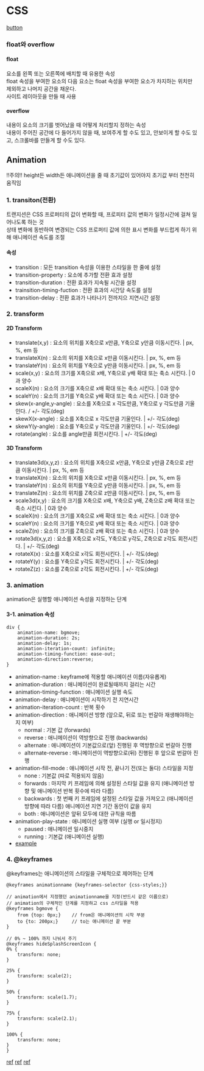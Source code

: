 # CSS

[button](https://inpa.tistory.com/entry/CSS-%F0%9F%92%8D-%EB%B2%84%ED%8A%BC-%EB%94%94%EC%9E%90%EC%9D%B8-%EB%AA%A8%EC%9D%8C)

### float와 overflow

#### float

요소를 왼쪽 또는 오른쪽에 배치할 때 유용한 속성  
float 속성을 부여한 요소의 다음 요소는 float 속성을 부여한 요소가 차지하는 위치만 제외하고 나머지 공간을 채운다.  
사이트 레이아웃을 만들 때 사용

#### overflow

내용이 요소의 크기를 벗어났을 때 어떻게 처리할지 정하는 속성  
내용이 주어진 공간에 다 들어가지 않을 때, 보여주게 할 수도 있고, 안보이게 할 수도 있고, 스크롤바를 만들게 할 수도 있다.

## Animation

!!주의!! height든 width든 애니메이션을 줄 때 초기값이 있어야지 초기값 부터 천천히 움직임

### 1. transiton(전환)

트랜지션은 CSS 프로퍼티의 값이 변화할 때, 프로피터 값의 변화가 일정시간에 걸쳐 일어나도록 하는 것  
상태 변화에 동반하여 변경되는 CSS 프로퍼티 값에 의한 표시 변화를 부드럽게 하기 위해 애니메이션 속도를 조절

#### 속성

-   transition : 모든 transition 속성을 이용한 스타일을 한 줄에 설정
-   transition-property : 요소에 추가할 전환 효과 설정
-   transition-duration : 전환 효과가 지속될 시간을 설정
-   trainsition-timing-fuction : 전환 효과의 시간당 속도를 설정
-   transition-delay : 전환 효과가 나타나기 전까지으 지연시간 설정

### 2. transform

#### 2D Transform

-   translate(x,y) : 요소의 위치를 X축으로 x만큼, Y축으로 y만큼 이동시킨다. | px, %, em 등
-   translateX(n) : 요소의 위치를 X축으로 x만큼 이동시킨다. | px, %, em 등
-   translateY(n) : 요소의 위치를 Y축으로 y만큼 이동시킨다. | px, %, em 등
-   scale(x,y) : 요소의 크기를 X축으로 x배, Y축으로 y배 확대 또는 축소 시킨다. | 0과 양수
-   scaleX(n) : 요소의 크기를 X축으로 x배 확대 또는 축소 시킨다. | 0과 양수
-   scaleY(n) : 요소의 크기를 Y축으로 y배 확대 또는 축소 시킨다. | 0과 양수
-   skew(x-angle,y-angle) : 요소를 X축으로 x 각도만큼, Y축으로 y 각도만큼 기울인다. / +/- 각도(deg)
-   skewX(x-angle) : 요소를 X축으로 x 각도만큼 기울인다. | +/- 각도(deg)
-   skewY(y-angle) : 요소를 Y축으로 y 각도만큼 기울인다. | +/- 각도(deg)
-   rotate(angle) : 요소를 angle만큼 회전시킨다. | +/- 각도(deg)

#### 3D Transform

-   translate3d(x,y,z) : 요소의 위치를 X축으로 x만큼, Y축으로 y만큼 Z축으로 z만큼 이동시킨다. | px, %, em 등
-   translateX(n) : 요소의 위치를 X축으로 x만큼 이동시킨다. | px, %, em 등
-   translateY(n) : 요소의 위치를 Y축으로 y만큼 이동시킨다. | px, %, em 등
-   translateZ(n) : 요소의 위치를 Z축으로 z만큼 이동시킨다. | px, %, em 등
-   scale3d(x,y) : 요소의 크기를 X축으로 x배, Y축으로 y배, Z축으로 z배 확대 또는 축소 시킨다. | 0과 양수
-   scaleX(n) : 요소의 크기를 X축으로 x배 확대 또는 축소 시킨다. | 0과 양수
-   scaleY(n) : 요소의 크기를 Y축으로 y배 확대 또는 축소 시킨다. | 0과 양수
-   scaleZ(n) : 요소의 크기를 Z축으로 z배 확대 또는 축소 시킨다. | 0과 양수
-   rotate3d(x,y,z) : 요소를 X축으로 x각도, Y축으로 y각도, Z축으로 z각도 회전시킨다. | +/- 각도(deg)
-   rotateX(x) : 요소를 X축으로 x각도 회전시킨다. | +/- 각도(deg)
-   rotateY(y) : 요소를 Y축으로 y각도 회전시킨다. | +/- 각도(deg)
-   rotateZ(z) : 요소를 Z축으로 z각도 회전시킨다. | +/- 각도(deg)

### 3. animation

animation은 실행할 애니메이션 속성을 지정하는 단계

#### 3-1. animation 속성

    div {
        animation-name: bgmove;
        animation-duration: 2s;
        animation-delay: 1s;
        animation-iteration-count: infinite;
        animation-timing-function: ease-out;
        animation-direction:reverse;
    }

-   animation-name : keyframe에 적용할 애니메이션 이름(자유롭게)
-   animation-duration : 애니메이션이 완료될때까지 걸리는 시간
-   animation-timing-function : 애니메이션 실행 속도
-   animation-delay : 애니메이션이 시작하기 전 지연시간
-   animation-iteration-count : 반복 횟수
-   animation-direction : 애니메이션 방향 (앞으로, 뒤로 또는 번갈아 재생해야하는지 여부)
    -   normal : 기본 값 (forwards)
    -   reverse : 애니메이션이 역방향으로 진행 (backwards)
    -   alternate : 애니메이션이 기본값으로(앞) 진행된 후 역방향으로 번갈아 진행
    -   alternate-reverse : 애니메이션이 역방향으로(뒤) 진행된 후 앞으로 번갈아 진행
-   animation-fill-mode : 애니메이션 시작 전, 끝나기 전(또는 둘다) 스타일을 지정
    -   none : 기본값 (따로 적용되지 않음)
    -   forwards : 마지막 키 프레임에 의해 설정된 스타일 값을 유지 (애니메이션 방향 및 애니메이션 반복 횟수에 따라 다름)
    -   backwards : 첫 번째 키 프레임에 설정된 스타일 값을 가져오고 (애니메이션 방향에 따라 다름) 애니메이션 지연 기간 동안이 값을 유지
    -   both : 애니메이션은 앞뒤 모두에 대한 규칙을 따름
-   animation-play-state : 애니메이션 실행 여부 (실행 or 일시정지)
    -   paused : 애니메이션 일시중지
    -   running : 기본값 (애니메이션 실행)
-   [example](https://www.w3schools.com/cssref/css3_pr_animation.asp)

### 4. @keyframes

@keyframes는 애니메이션의 스타일을 구체적으로 제어하는 단계

    @keyframes animationname {keyframes-selector {css-styles;}}

    // animation에서 지정했던 animationname을 지정(반드시 같은 이름으로)
    // animation의 구체적인 단계를 지정하고 css 스타일을 적용
    @keyframes bgmove {
        from {top: 0px;}    // from은 애니메이션의 시작 부분
        to {to: 200px;}     // to는 애니메이션 끝 부분
    }

    // 0% ~ 100% 까지 나눠서 주기
    @keyframes hideSplashScreenIcon {
    0% {
        transform: none;
    }

    25% {
        transform: scale(2);
    }

    50% {
        transform: scale(1.7);
    }

    75% {
        transform: scale(2.1);
    }

    100% {
        transform: none;
    }
    }

[ref](https://yzink.tistory.com/102)
[ref](https://www.codingfactory.net/12593)
[ref](https://inpa.tistory.com/entry/CSS-%F0%9F%93%9A-%ED%8A%B8%EB%9E%9C%EC%A7%80%EC%85%98-%ED%8A%B8%EB%9E%9C%EC%8A%A4%ED%8F%BC-%EC%95%A0%EB%8B%88%EB%A9%94%EC%9D%B4%EC%85%98)

